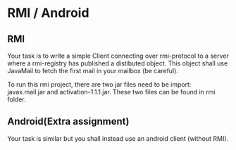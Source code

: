 # RMI / Android
## RMI
Your task is to write a simple Client connecting over rmi-protocol to a server where a rmi-registry has published a distibuted object. This object shall use JavaMail to fetch the first mail in your mailbox (be careful).

To run this rmi project, there are two jar files need to be import: javax.mail.jar and activation-1.1.1.jar. These two files can be found in rmi folder.

## Android(Extra assignment)
Your task is similar but you shall instead use an android client (without RMI).
